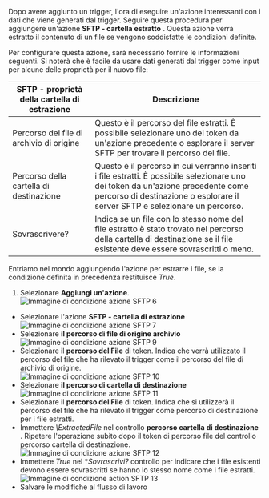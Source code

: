 Dopo avere aggiunto un trigger, l'ora di eseguire un'azione interessanti con i dati che viene generati dal trigger. Seguire questa procedura per aggiungere un'azione **SFTP - cartella estratto** . Questa azione verrà estratto il contenuto di un file se vengono soddisfatte le condizioni definite. 

Per configurare questa azione, sarà necessario fornire le informazioni seguenti. Si noterà che è facile da usare dati generati dal trigger come input per alcune delle proprietà per il nuovo file:

|SFTP - proprietà della cartella di estrazione|Descrizione|
|---|---|
|Percorso del file di archivio di origine|Questo è il percorso del file estratti. È possibile selezionare uno dei token da un'azione precedente o esplorare il server SFTP per trovare il percorso del file.|
|Percorso della cartella di destinazione|Questo è il percorso in cui verranno inseriti i file estratti. È possibile selezionare uno dei token da un'azione precedente come percorso di destinazione o esplorare il server SFTP e selezionare un percorso.|
|Sovrascrivere?|Indica se un file con lo stesso nome del file estratto è stato trovato nel percorso della cartella di destinazione se il file esistente deve essere sovrascritti o meno.|

Entriamo nel mondo aggiungendo l'azione per estrarre i file, se la condizione definita in precedenza restituisce *True*. 

1. Selezionare **Aggiungi un'azione**.        
![Immagine di condizione azione SFTP 6](./media/connectors-create-api-sftp/condition-6.png)   
- Selezionare l'azione **SFTP - cartella di estrazione**      
![Immagine di condizione azione SFTP 7](./media/connectors-create-api-sftp/condition-7.png)   
- Selezionare **il percorso di file di origine archivio**              
![Immagine di condizione azione SFTP 9](./media/connectors-create-api-sftp/condition-9.png)   
- Selezionare il **percorso del File** di token. Indica che verrà utilizzato il percorso del file che ha rilevato il trigger come il percorso del file di archivio di origine.           
![Immagine di condizione azione SFTP 10](./media/connectors-create-api-sftp/condition-10.png)   
- Selezionare **il percorso di cartella di destinazione**           
![Immagine di condizione azione SFTP 11](./media/connectors-create-api-sftp/condition-11.png)   
- Selezionare il **percorso del File** di token. Indica che si utilizzerà il percorso del file che ha rilevato il trigger come percorso di destinazione per i file estratti.   
- Immettere *\ExtractedFile* nel controllo **percorso cartella di destinazione** . Ripetere l'operazione subito dopo il token di percorso file del controllo percorso cartella di destinazione.         
![Immagine di condizione azione SFTP 12](./media/connectors-create-api-sftp/condition-12.png)   
- Immettere *True* nel **Sovrascrivi?* controllo per indicare che i file esistenti devono essere sovrascritti se hanno lo stesso nome come i file estratti.      
![Immagine di condizione action SFTP 13](./media/connectors-create-api-sftp/condition-13.png)   
- Salvare le modifiche al flusso di lavoro  
